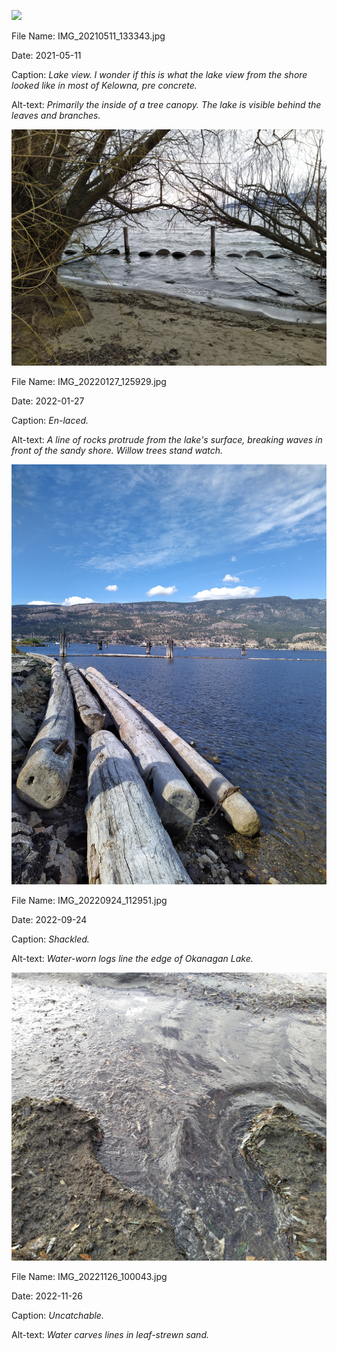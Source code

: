 ![](https://raw.githubusercontent.com/deniledam/thesis-images-2021/main/IMG_20210511_133343.jpg)

File Name: IMG_20210511_133343.jpg

Date: 2021-05-11

Caption: *Lake view. I wonder if this is what the lake view from the shore looked like in most of Kelowna, pre concrete.*

Alt-text: *Primarily the inside of a tree canopy. The lake is visible behind the leaves and branches.*

![](https://raw.githubusercontent.com/deniledam/thesis-images-2022/main/IMG_20220127_125929.jpg)

File Name: IMG_20220127_125929.jpg

Date: 2022-01-27

Caption: *En-laced.*

Alt-text: *A line of rocks protrude from the lake's surface, breaking waves in front of the sandy shore. Willow trees stand watch.*

![](https://raw.githubusercontent.com/deniledam/thesis-images-2022/main/IMG_20220924_112951.jpg)

File Name: IMG_20220924_112951.jpg

Date: 2022-09-24

Caption: *Shackled.*

Alt-text: *Water-worn logs line the edge of Okanagan Lake.*

![](https://raw.githubusercontent.com/deniledam/thesis-images-2022/main/IMG_20221126_100043.jpg)

File Name: IMG_20221126_100043.jpg

Date: 2022-11-26

Caption: *Uncatchable.*

Alt-text: *Water carves lines in leaf-strewn sand.*

